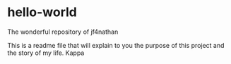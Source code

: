 # hello-world
The wonderful repository of jf4nathan

This is a readme file that will explain to you the purpose of this project and the story of my life. Kappa
